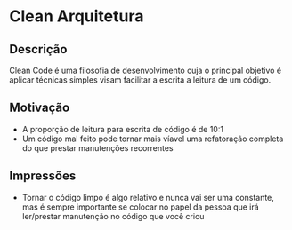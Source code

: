 # Clean Arquitetura

## Descrição

Clean Code é uma filosofia de desenvolvimento cuja o principal objetivo é aplicar técnicas simples visam facilitar a escrita a leitura de um código.

## Motivação

- A proporção de leitura para escrita de código é de 10:1
- Um código mal feito pode tornar mais víavel uma refatoração completa do que prestar manutenções recorrentes

## Impressões

- Tornar o código limpo é algo relativo e nunca vai ser uma constante, mas é sempre importante se colocar no papel da pessoa que irá ler/prestar manutenção no código que você criou

